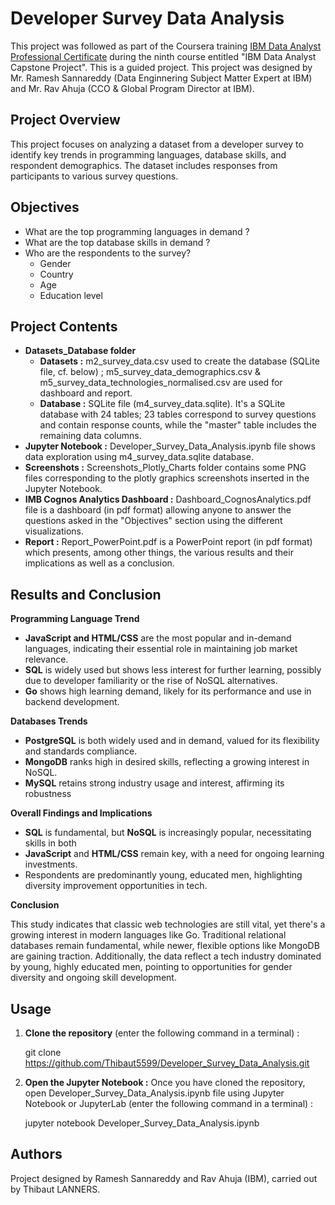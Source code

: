 # Developer Survey Data Analysis

This project was followed as part of the Coursera training [IBM Data Analyst Professional Certificate](https://www.coursera.org/professional-certificates/ibm-data-analyst?) during the ninth course entitled "IBM Data Analyst Capstone Project". This is a guided project.
This project was designed by Mr. Ramesh Sannareddy (Data Enginnering Subject Matter Expert at IBM) and Mr. Rav Ahuja (CCO & Global Program Director at IBM).

## Project Overview
This project focuses on analyzing a dataset from a developer survey to identify key trends in programming languages, database skills, and respondent demographics. The dataset includes responses from participants to various survey questions.

## Objectives
- What are the top programming languages in demand ?
- What are the top database skills in demand ?
- Who are the respondents to the survey?
  - Gender
  - Country
  - Age
  - Education level

## Project Contents 
- **Datasets_Database folder**
  - **Datasets :** m2_survey_data.csv used to create the database (SQLite file, cf. below) ; m5_survey_data_demographics.csv & m5_survey_data_technologies_normalised.csv are used for dashboard and report.
  - **Database :** SQLite file (m4_survey_data.sqlite). It's a SQLite database with 24 tables; 23 tables correspond to survey questions and contain response counts, while the "master" table includes the remaining data columns.
- **Jupyter Notebook :** Developer_Survey_Data_Analysis.ipynb file shows data exploration using m4_survey_data.sqlite database.
- **Screenshots :** Screenshots_Plotly_Charts folder contains some PNG files corresponding to the plotly graphics screenshots inserted in the Jupyter Notebook.
- **IMB Cognos Analytics Dashboard :** Dashboard_CognosAnalytics.pdf file is a dashboard (in pdf format) allowing anyone to answer the questions asked in the "Objectives" section using the different visualizations.
- **Report :** Report_PowerPoint.pdf is a PowerPoint report (in pdf format) which presents, among other things, the various results and their implications as well as a conclusion.

## Results and Conclusion
**Programming Language Trend**
- **JavaScript and HTML/CSS** are the most popular and in-demand languages, indicating their essential role in maintaining job market relevance.
- **SQL** is widely used but shows less interest for further learning, possibly due to developer familiarity or the rise of NoSQL alternatives.
- **Go** shows high learning demand, likely for its performance and use in backend development.

**Databases Trends**
- **PostgreSQL** is both widely used and in demand, valued for its flexibility and standards compliance.
- **MongoDB** ranks high in desired skills, reflecting a growing interest in NoSQL.
- **MySQL** retains strong industry usage and interest, affirming its robustness

**Overall Findings and Implications**
- **SQL** is fundamental, but **NoSQL** is increasingly popular, necessitating skills in both
- **JavaScript** and **HTML/CSS** remain key, with a need for ongoing learning investments.
- Respondents are predominantly young, educated men, highlighting diversity improvement opportunities in tech.

**Conclusion**

This study indicates that classic web technologies are still vital, yet there's a growing interest in modern languages like Go. Traditional relational databases remain fundamental, while newer, flexible options like MongoDB are gaining traction. Additionally, the data reflect a tech industry dominated by young, highly educated men, pointing to opportunities for gender diversity and ongoing skill development.

## Usage
1. **Clone the repository** (enter the following command in a terminal) :

   git clone https://github.com/Thibaut5599/Developer_Survey_Data_Analysis.git
   
2. **Open the Jupyter Notebook :** Once you have cloned the repository, open Developer_Survey_Data_Analysis.ipynb file using Jupyter Notebook or JupyterLab (enter the following command in a terminal) :
   
   jupyter notebook Developer_Survey_Data_Analysis.ipynb

## Authors
Project designed by Ramesh Sannareddy and Rav Ahuja (IBM), carried out by Thibaut LANNERS.
